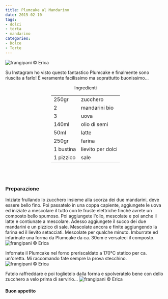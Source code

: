 ```yaml
---
title: Plumcake al Mandarino
date: 2015-02-10
tags:
- dolci
- torta
- mandarino
categories:
- Dolce
- Torte
---
```

![](header.jpg "frangipani © Erica")

Su Instagram ho visto questo fantastico Plumcake e finalmente sono riuscita a farlo! È veramente facilissimo ma soprattutto buonissimo...


<div id="wrapper" style="text-align: center">
  <div id="yourdiv" style="display: inline-block;">
    <div class="ingredients">
      <div class="ingredients-title">Ingredienti</div>
      <table>
        <tbody>
          <tr>
          </tr>
          <tr>
            <td>250gr</td>
            <td>zucchero</td>
          </tr>
          <tr>
            <td>2</td>
            <td>mandarini bio</td>
          </tr>
          <tr>
            <td>3</td>
            <td>uova</td>
          </tr>
          <tr>
            <td>140ml</td>
            <td>olio di semi</td>
          </tr>
          <tr>
            <td>50ml</td>
            <td>latte</td>
          </tr>
          <tr>
            <td>250gr</td>
            <td>farina</td>      
          </tr>
          <tr>
            <td>1 bustina</td>
            <td>lievito per dolci</td>
          </tr>
          <tr>
            <td>1 pizzico</td>
            <td>sale</td>
          </tr>     
          </tr>
        </tbody>
      </table>
      <br></br>
    </div>
  </div>
</div>


<h3>
  <font color="grey">
    <i class="fa fa-cogs"></i>
  </font> Preparazione
</h3>

Iniziate frullando lo zucchero insieme alla scorza dei due mandarini, deve essere bello fino. Poi passatelo in una coppa capiente, aggiungete le uova ed iniziate a mescolare il tutto con le fruste elettriche finché avrete un composto bello spumoso. Poi aggiungete l'olio, mescolate e poi anche il latte e contiunate a mescolare. Adesso aggiungete il succo dei due mandarini e un pizzico di sale. Mescolate ancora e finite aggiungendo la farina ed il lievito setacciati. Mescolate per qualche minuto. Imburrate ed infarinate una forma da Plumcake da ca. 30cm e versateci il composto.
![](impasto.jpg "frangipani © Erica")

Infornate il Plumcake nel forno preriscaldato a 170°C statico per ca. un'oretta. Mi raccomando fate sempre la prova stecchino.
![](sfornata.jpg "frangipani © Erica")

Fatelo raffreddare e poi toglietelo dalla forma e spolveratelo bene con dello zucchero a velo prima di servirlo...
![](risultato.jpg "frangipani © Erica")


<h4>Buon appetito
  <font color="red">
    <i class="fa fa-smile-o"></i>
  </font>
</h4>
